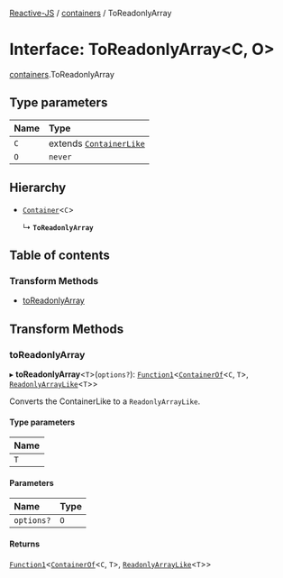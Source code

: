 [Reactive-JS](../README.md) / [containers](../modules/containers.md) / ToReadonlyArray

# Interface: ToReadonlyArray<C, O\>

[containers](../modules/containers.md).ToReadonlyArray

## Type parameters

| Name | Type |
| :------ | :------ |
| `C` | extends [`ContainerLike`](containers.ContainerLike.md) |
| `O` | `never` |

## Hierarchy

- [`Container`](containers.Container.md)<`C`\>

  ↳ **`ToReadonlyArray`**

## Table of contents

### Transform Methods

- [toReadonlyArray](containers.ToReadonlyArray.md#toreadonlyarray)

## Transform Methods

### toReadonlyArray

▸ **toReadonlyArray**<`T`\>(`options?`): [`Function1`](../modules/functions.md#function1)<[`ContainerOf`](../modules/containers.md#containerof)<`C`, `T`\>, [`ReadonlyArrayLike`](containers.ReadonlyArrayLike.md)<`T`\>\>

Converts the ContainerLike to a `ReadonlyArrayLike`.

#### Type parameters

| Name |
| :------ |
| `T` |

#### Parameters

| Name | Type |
| :------ | :------ |
| `options?` | `O` |

#### Returns

[`Function1`](../modules/functions.md#function1)<[`ContainerOf`](../modules/containers.md#containerof)<`C`, `T`\>, [`ReadonlyArrayLike`](containers.ReadonlyArrayLike.md)<`T`\>\>
